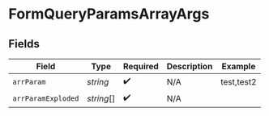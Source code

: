 # FormQueryParamsArrayArgs


## Fields

| Field              | Type               | Required           | Description        | Example            |
| ------------------ | ------------------ | ------------------ | ------------------ | ------------------ |
| `arrParam`         | *string*           | :heavy_check_mark: | N/A                | test,test2         |
| `arrParamExploded` | *string*[]         | :heavy_check_mark: | N/A                |                    |